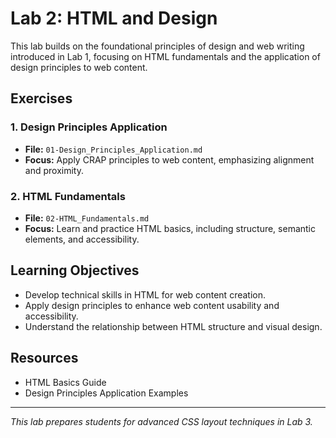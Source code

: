 # Lab 2: HTML and Design

This lab builds on the foundational principles of design and web writing introduced in Lab 1, focusing on HTML fundamentals and the application of design principles to web content.

## Exercises

### 1. Design Principles Application
- **File:** `01-Design_Principles_Application.md`
- **Focus:** Apply CRAP principles to web content, emphasizing alignment and proximity.

### 2. HTML Fundamentals
- **File:** `02-HTML_Fundamentals.md`
- **Focus:** Learn and practice HTML basics, including structure, semantic elements, and accessibility.

## Learning Objectives
- Develop technical skills in HTML for web content creation.
- Apply design principles to enhance web content usability and accessibility.
- Understand the relationship between HTML structure and visual design.

## Resources
- HTML Basics Guide
- Design Principles Application Examples

---

*This lab prepares students for advanced CSS layout techniques in Lab 3.*
